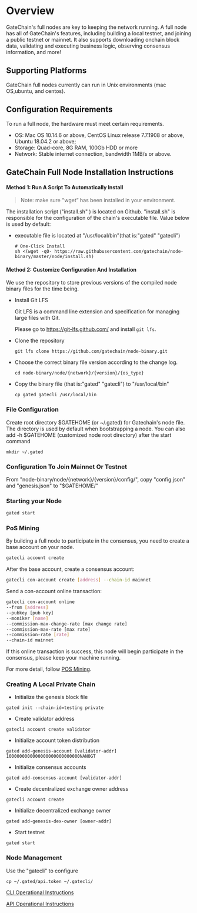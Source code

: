 # Overview

GateChain's full nodes are key to keeping the network running. A full node has all of GateChain's features, including building a local testnet, and joining a public testnet or mainnet. It also supports downloading onchain block data, validating and executing business logic, observing consensus information, and more!

## Supporting Platforms
GateChain full nodes currently can run in Unix environments (mac OS,ubuntu, and centos).

## Configuration Requirements
To run a full node, the hardware must meet certain requirements.

-  OS: Mac OS 10.14.6 or above, CentOS Linux release 7.7.1908 or above, Ubuntu 18.04.2 or above;	
-  Storage: Quad-core, 8G RAM, 100Gb  HDD or more
-  Network: Stable internet connection, bandwidth 1MB/s  or above.
 
## GateChain Full Node Installation Instructions 
#### Method 1: Run A Script To Automatically Install
  > Note:  make sure "wget” has been installed in your environment.
  
The installation script ("install.sh" ) is located on Github. "install.sh" is responsible for the configuration of the chain's executable file. Value below is used by default:

- executable file is located at "/usr/local/bin"(that is:"gated" "gatecli")

	```
	# One-Click Install 
	sh <(wget -qO- https://raw.githubusercontent.com/gatechain/node-binary/master/node/install.sh)
	```
	
#### Method 2: Customize Configuration And Installation
We use the repository to store previous versions of the compiled node binary files for the time being. 

- Install Git LFS

  Git LFS is a command line extension and specification for managing large files with Git.

  Please go to https://git-lfs.github.com/ and install `git lfs`.

- Clone the repository
	
	```
	git lfs clone https://github.com/gatechain/node-binary.git
	```
- Choose the correct binary file version according to the change log.

	```
	cd node-binary/node/{network}/{version}/{os_type}
	```
- Copy the binary file (that is:"gated" "gatecli") to "/usr/local/bin"
	
	```
	cp gated gatecli /usr/local/bin
	```

### File Configuration

Create root directory $GATEHOME (or ~/.gated) for Gatechain's node file. The directory is used by default when bootstrapping a node. You can also add -h $GATEHOME (customized node root directory) after the start command

	
	mkdir ~/.gated


### Configuration To Join Mainnet Or Testnet
From "node-binary/node/{network}/{version}/config/", copy "config.json"  and "genesis.json"  to "$GATEHOME/"

### Starting your Node

```bash
gated start
```

### PoS Mining
By building a full node to participate in the consensus, 
you need to create a base account on your node.
```bash
gatecli account create
```

After the base account, create a consensus account:
```bash
gatecli con-account create [address] --chain-id mainnet
```


Send a con-account online transaction:
```bash
gatecli con-account online 
--from [address] 
--pubkey [pub key] 
--moniker [name] 
--commission-max-change-rate [max change rate]
--commission-max-rate [max rate]
--commission-rate [rate]
--chain-id mainnet
```

If this online transaction is success, this node will begin participate in the consensus,
please keep your machine running.

For more detail, follow [POS Mining](/gatechain-pos.md).

### Creating A Local Private Chain  

- Initialize the genesis block file
```
gated init --chain-id=testing private
```

- Create validator address
```
gatecli account create validator
```
- Initialize account token distribution 
```
gated add-genesis-account [validator-addr] 1000000000000000000000000000NANOGT
```
- Initialize consensus accounts
```
gated add-consensus-account [validator-addr]
```
- Create decentralized exchange owner address
``` 
gatecli account create
```
- Initialize  decentralized exchange owner
```
gated add-genesis-dex-owner [owner-addr]
```

- Start testnet
```
gated start
```

### Node Management
Use the "gatecli" to configure 

	cp ~/.gated/api.token ~/.gatecli/

[CLI Operational Instructions](./cli/README.md)

[API Operational Instructions](./API/README.md)

